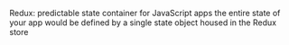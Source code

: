 Redux: predictable state container for JavaScript apps
the entire state of your app would be defined by a single state object housed in the Redux store